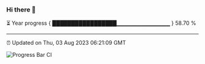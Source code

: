 ### Hi there 👋

⏳ Year progress { █████████████████▁▁▁▁▁▁▁▁▁▁▁▁▁ } 58.70 %

---

⏰ Updated on Thu, 03 Aug 2023 06:21:09 GMT

![Progress Bar CI](https://github.com/ZhaoGui/ZhaoGui/workflows/Progress%20Bar%20CI/badge.svg)
